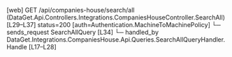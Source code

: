 [web] GET /api/companies-house/search/all  (DataGet.Api.Controllers.Integrations.CompaniesHouseController.SearchAll)  [L29–L37] status=200 [auth=Authentication.MachineToMachinePolicy]
  └─ sends_request SearchAllQuery [L34]
    └─ handled_by DataGet.Integrations.CompaniesHouse.Api.Queries.SearchAllQueryHandler.Handle [L17–L28]


